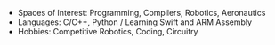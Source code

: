 * Spaces of Interest: Programming, Compilers, Robotics, Aeronautics
* Languages: C/C++, Python / Learning Swift and ARM Assembly
* Hobbies: Competitive Robotics, Coding, Circuitry
